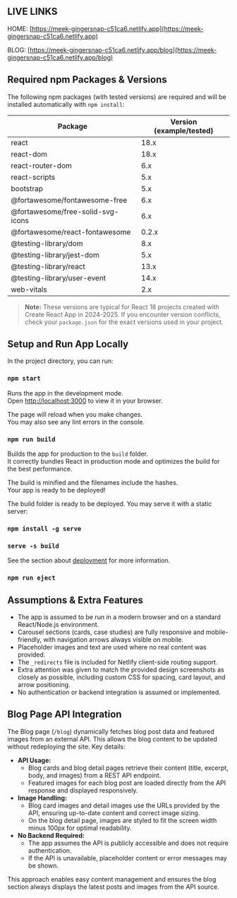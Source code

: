 ## LIVE LINKS
HOME: [https://meek-gingersnap-c51ca6.netlify.app](https://meek-gingersnap-c51ca6.netlify.app)

BLOG: [https://meek-gingersnap-c51ca6.netlify.app/blog](https://meek-gingersnap-c51ca6.netlify.app/blog)


## Required npm Packages & Versions

The following npm packages (with tested versions) are required and will be installed automatically with `npm install`:

| Package                          | Version (example/tested) |
| -------------------------------- | ------------------------ |
| react                            | 18.x                     |
| react-dom                        | 18.x                     |
| react-router-dom                 | 6.x                      |
| react-scripts                    | 5.x                      |
| bootstrap                        | 5.x                      |
| @fortawesome/fontawesome-free    | 6.x                      |
| @fortawesome/free-solid-svg-icons| 6.x                      |
| @fortawesome/react-fontawesome   | 0.2.x                    |
| @testing-library/dom             | 8.x                      |
| @testing-library/jest-dom        | 5.x                      |
| @testing-library/react           | 13.x                     |
| @testing-library/user-event      | 14.x                     |
| web-vitals                       | 2.x                      |

> **Note:** These versions are typical for React 18 projects created with Create React App in 2024-2025. If you encounter version conflicts, check your `package.json` for the exact versions used in your project.

## Setup and Run App Locally

In the project directory, you can run:

### `npm start`

Runs the app in the development mode.\
Open [http://localhost:3000](http://localhost:3000) to view it in your browser.

The page will reload when you make changes.\
You may also see any lint errors in the console.


### `npm run build`

Builds the app for production to the `build` folder.\
It correctly bundles React in production mode and optimizes the build for the best performance.

The build is minified and the filenames include the hashes.\
Your app is ready to be deployed!

The build folder is ready to be deployed.
You may serve it with a static server:

### `npm install -g serve`
### `serve -s build`

See the section about [deployment](https://facebook.github.io/create-react-app/docs/deployment) for more information.

### `npm run eject`

## Assumptions & Extra Features

- The app is assumed to be run in a modern browser and on a standard React/Node.js environment.
- Carousel sections (cards, case studies) are fully responsive and mobile-friendly, with navigation arrows always visible on mobile.
- Placeholder images and text are used where no real content was provided.
- The `_redirects` file is included for Netlify client-side routing support.
- Extra attention was given to match the provided design screenshots as closely as possible, including custom CSS for spacing, card layout, and arrow positioning.
- No authentication or backend integration is assumed or implemented.

## Blog Page API Integration

The Blog page (`/blog`) dynamically fetches blog post data and featured images from an external API. This allows the blog content to be updated without redeploying the site. Key details:

- **API Usage:**
	- Blog cards and blog detail pages retrieve their content (title, excerpt, body, and images) from a REST API endpoint.
	- Featured images for each blog post are loaded directly from the API response and displayed responsively.
- **Image Handling:**
	- Blog card images and detail images use the URLs provided by the API, ensuring up-to-date content and correct image sizing.
	- On the blog detail page, images are styled to fit the screen width minus 100px for optimal readability.
- **No Backend Required:**
	- The app assumes the API is publicly accessible and does not require authentication.
	- If the API is unavailable, placeholder content or error messages may be shown.

This approach enables easy content management and ensures the blog section always displays the latest posts and images from the API source.
